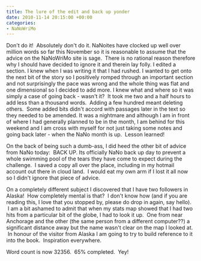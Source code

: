 ```yaml
---
title: The lure of the edit and back up yonder
date: 2010-11-14 20:15:00 +00:00
categories:
- NaNoWriMo
---
```


Don't do it!  Absolutely don't do it. NaNoites have clocked up well over million words so far this November so it is reasonable to assume that the advice on the NaNoWriMo site is sage.  There is no rational reason therefore why I should have decided to ignore it and therein lay folly. I edited a section. I knew when I was writing it that I had rushed. I wanted to get onto the next bit of the story so I positively romped through an important section and not surprisingly the pace was wrong and the whole thing was flat and one dimensional so I decided to add more. I knew what and where so it was simply a case of going back - wasn't it?  It took me two and a half hours to add less than a thousand words.  Adding a few hundred meant deleting others.  Some added bits didn't accord with passages later in the text so they needed to be amended. It was a nightmare and although I am in front of where I had generally planned to be in the month, I am behind for this weekend and I am cross with myself for not just taking some notes and going back later - when the NaNo month is up.  Lesson learned!

On the back of being such a dumb-ass, I did heed the other bit of advice from NaNo today:  BACK UP. Its officially NaNo back up day to prevent a whole swimming pool of the tears they have come to expect during the challenge.  I saved a copy all over the place, including in my hotmail account out there in cloud land.  I would eat my own arm if I lost it all now so I didn't ignore that piece of advice.

On a completely different subject I discovered that I have two followers in Alaska!  How completely mental is that?  I don't know how (and if you are reading this, I love that you stopped by, please do drop in again, say hello).  I am a bit ashamed to admit that when my stats map showed that I had two hits from a particular bit of the globe, I had to look it up.  One from near Anchorage and the other (the same person from a different computer??) a significant distance away but the name wasn't clear on the map I looked at.  In honour of the visitor from Alaska I am going to try to build reference to it into the book.  Inspiration everywhere.

Word count is now 32356\.  65% completed.  Yey!
